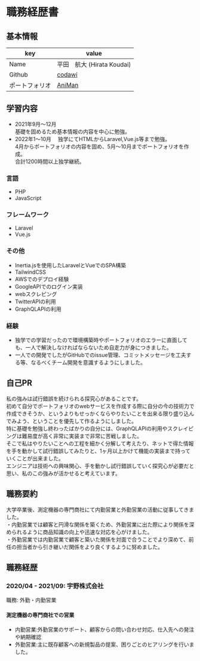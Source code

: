 # 職務経歴書

## 基本情報

|key|value|
|---|-----|
|Name|平田　航大 (Hirata Koudai)|
|Github|[codawi](https://github.com/codawi)|
|ポートフォリオ|[AniMan](https://animan-am.com)|

## 学習内容
- 2021年9月～12月  
  基礎を固めるため基本情報の内容を中心に勉強。  
- 2022年1～10月
　独学にてHTMLからLaravel,Vue.js等まで勉強。  
  4月からポートフォリオの内容を固め、5月～10月までポートフォリオを作成。  
  合計1200時間以上独学継続。

### 言語

- PHP
- JavaScript

### フレームワーク

- Laravel
- Vue.js

### その他

- Inertia.jsを使用したLaravelとVueでのSPA構築
- TailwindCSS
- AWSでのデプロイ経験
- GoogleAPIでのログイン実装
- webスクレピング
- TwitterAPIの利用
- GraphQLAPIの利用

### 経験
- 独学での学習だったので環境構築時やポートフォリオのエラーに直面しても、一人で解決しなければならないため自走力が身につきました。  
- 一人での開発でしたがGitHubでのissue管理、コミットメッセージを工夫する等、なるべくチーム開発を意識するようにしました。

## 自己PR
私の強みは試行錯誤を続けられる探究心があることです。  
初めて自分でポートフォリオのwebサービスを作成する際に自分の今の技術力で作成できそうか、というよりもせっかくならやりたいことを出来る限り盛り込んでみよう、ということを優先して作るようにしました。  
特に基礎を勉強し終わったばかりの自分には、GraphQLAPIの利用やスクレイピングは難易度が高く非常に実装まで非常に苦戦しました。  
そこで私はやりたいことへの工程を細かく分解して考えたり、ネットで得た情報を手を動かして試行錯誤してみたりと、1ヶ月以上かけて機能の実装まで持っていくことが出来ました。  
エンジニアは技術への興味関心、手を動かし試行錯誤していく探究心が必要だと思い、私のこの強みが活かせると考えています。

## 職務要約

大学卒業後、測定機器の専門商社にて内勤営業と外勤営業の活動に従事してきました。  
・内勤営業では顧客と円滑な関係を築くため、外勤営業に出た際により関係を深められるように商品知識の向上や迅速な対応を心がけました。  
・外勤営業では内勤営業で顧客と築いた関係を対面で合うことでより深めて、前任の担当者から引き継いだ関係をより良くするように努めました。

## 職務経歴

### 2020/04 - 2021/09: 宇野株式会社

職務: 外勤・内勤営業

#### 測定機器の専門商社での営業

- 内勤営業:外勤営業のサポート、顧客からの問い合わせ対応、仕入先への発注や納期確認  
- 外勤営業:主に既存顧客への新規製品の提案、困りごとのヒアリングを行いました。

